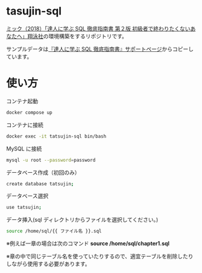 # tasujin-sql

[ミック（2018）「達人に学ぶ SQL 徹底指南書 第２版 初級者で終わりたくないあなたへ」翔泳社](https://www.shoeisha.co.jp/book/detail/9784798157825)の環境構築をするリポジトリです。

サンプルデータは[『達人に学ぶ SQL 徹底指南書』サポートページ](http://mickindex.sakura.ne.jp/database/db_support_sinan.html#LocalLink-p1_1)からコピーしています。

# 使い方

コンテナ起動

```bash
docker compose up
```

コンテナに接続

```bash
docker exec -it tatsujin-sql bin/bash
```

MySQL に接続

```bash
mysql -u root --password=password
```

データベース作成（初回のみ）

```bash
create database tatsujin;
```

データベース選択

```bash
use tatsujin;
```

データ挿入(sql ディレクトリからファイルを選択してください。)

```bash
source /home/sql/{{ ファイル名 }}.sql
```

※例えば一章の場合は次のコマンド **source /home/sql/chapter1.sql**

※章の中で同じテーブル名を使っていたりするので、適宜テーブルを削除したりしながら使用する必要があります。
